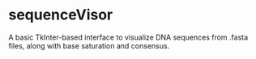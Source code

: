 # sequenceVisor
A basic TkInter-based interface to visualize DNA sequences from .fasta files, along with base saturation and consensus.
